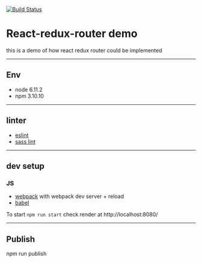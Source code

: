 [![Build Status](https://travis-ci.org/seeliang/react-redux-router.svg?branch=develop)](https://travis-ci.org/seeliang/react-redux-router)

React-redux-router demo
===================

this is a demo of how react redux router could be implemented 

----------

## Env 
* node 6.11.2
* npm 3.10.10

----------

## linter 
* [eslint](https://www.npmjs.com/package/eslint)
* [sass lint](https://www.npmjs.com/package/sass-lint)

----------

## dev setup

### JS
* [webpack](https://webpack.js.org) with webpack dev server + reload
* [babel](https://babeljs.io)


To start 
 `npm run start`
check render at http://localhost:8080/


----------

## Publish 

npm run publish